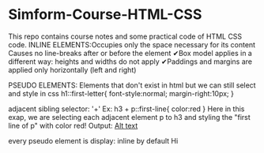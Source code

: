 # Simform-Course-HTML-CSS

This repo contains course notes and some practical code of HTML CSS code.
INLINE ELEMENTS:Occupies only the space necessary for its content
Causes no line-breaks after or before the element
✔Box model applies in a different way: heights and
widths do not apply
✔Paddings and margins are applied only
horizontally (left and right)

PSEUDO ELEMENTS:
Elements that don't exist in html but we can still select and style in css
h1::first-letter{
font-style:normal;
margin-right:10px;
}

adjacent sibling selector: '+'
Ex: h3 + p::first-line{
color:red
}
Here in this exap, we are selecting each adjacent element p to h3 and styling the "first line of p" with color red!
Output: [Alt text](image.png)

every pseudo element is display: inline by default
Hi
